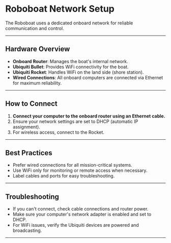 # Roboboat Network Setup

The Roboboat uses a dedicated onboard network for reliable communication and control.

---

## Hardware Overview

- **Onboard Router**: Manages the boat's internal network.
- **Ubiquiti Bullet**: Provides WiFi connectivity for the boat.
- **Ubiquiti Rocket**: Handles WiFi on the land side (shore station).
- **Wired Connections**: All onboard computers are connected via Ethernet for maximum reliability.

---

## How to Connect

1. **Connect your computer to the onboard router using an Ethernet cable.**
2. Ensure your network settings are set to DHCP (automatic IP assignment).
3. For wireless access, connect to the Rocket.

---

## Best Practices

- Prefer wired connections for all mission-critical systems.
- Use WiFi only for monitoring or remote access when necessary.
- Label cables and ports for easy troubleshooting.

---

## Troubleshooting

- If you can't connect, check cable connections and router power.
- Make sure your computer's network adapter is enabled and set to DHCP.
- For WiFi issues, verify the Ubiquiti devices are powered and broadcasting.

---